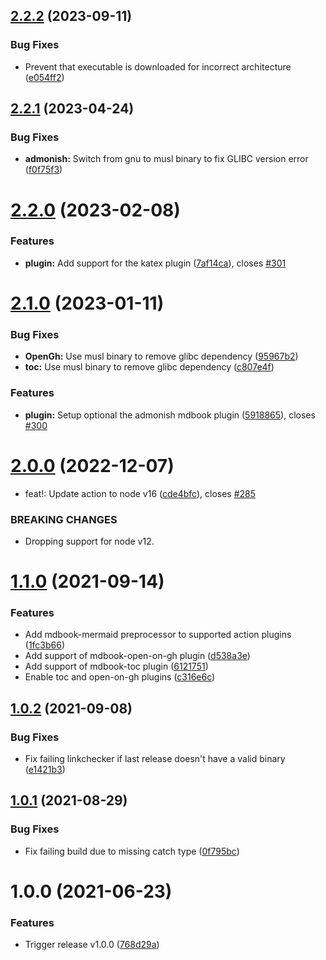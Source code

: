 ## [2.2.2](https://github.com/jontze/action-mdbook/compare/v2.2.1...v2.2.2) (2023-09-11)


### Bug Fixes

* Prevent that executable is downloaded for incorrect architecture ([e054ff2](https://github.com/jontze/action-mdbook/commit/e054ff2232d508f1967e43e9df4aeab28ada4b89))

## [2.2.1](https://github.com/jontze/action-mdbook/compare/v2.2.0...v2.2.1) (2023-04-24)


### Bug Fixes

* **admonish:** Switch from gnu to musl binary to fix GLIBC version error ([f0f75f3](https://github.com/jontze/action-mdbook/commit/f0f75f322bdc8244767484a067811573be5e19c4))

# [2.2.0](https://github.com/jontze/action-mdbook/compare/v2.1.0...v2.2.0) (2023-02-08)


### Features

* **plugin:** Add support for the katex plugin ([7af14ca](https://github.com/jontze/action-mdbook/commit/7af14caae9ae0b0fdbc207a6456678060c858606)), closes [#301](https://github.com/jontze/action-mdbook/issues/301)

# [2.1.0](https://github.com/jontze/action-mdbook/compare/v2.0.0...v2.1.0) (2023-01-11)


### Bug Fixes

* **OpenGh:** Use musl binary to remove glibc dependency ([95967b2](https://github.com/jontze/action-mdbook/commit/95967b2dc954c913f15afddf8a3eb8d5d3033e4a))
* **toc:** Use musl binary to remove glibc dependency ([c807e4f](https://github.com/jontze/action-mdbook/commit/c807e4f5a8e9c3700324ce4bb5f362c0ec4fd496))


### Features

* **plugin:** Setup optional the admonish mdbook plugin ([5918865](https://github.com/jontze/action-mdbook/commit/591886551e2534905f2c956eaf502dcbe8666312)), closes [#300](https://github.com/jontze/action-mdbook/issues/300)

# [2.0.0](https://github.com/jontze/action-mdbook/compare/v1.1.1...v2.0.0) (2022-12-07)


* feat!: Update action to node v16 ([cde4bfc](https://github.com/jontze/action-mdbook/commit/cde4bfcda6fa6f6a644b908f2a3e44a4a8d6dd88)), closes [#285](https://github.com/jontze/action-mdbook/issues/285)


### BREAKING CHANGES

* Dropping support for node v12.

# [1.1.0](https://github.com/UsingPython/action-mdbook/compare/v1.0.2...v1.1.0) (2021-09-14)


### Features

* Add mdbook-mermaid preprocessor to supported action plugins ([1fc3b66](https://github.com/UsingPython/action-mdbook/commit/1fc3b66c7d53be5539b6436fe2c1dcfdc6dfe6a0))
* Add support of mdbook-open-on-gh plugin ([d538a3e](https://github.com/UsingPython/action-mdbook/commit/d538a3e4fd09d75de61605590ed6eda19ea3990e))
* Add support of mdbook-toc plugin ([6121751](https://github.com/UsingPython/action-mdbook/commit/6121751fe9422f37f0aa715c5882dccfe271a368))
* Enable toc and open-on-gh plugins ([c316e6c](https://github.com/UsingPython/action-mdbook/commit/c316e6cc7fb28c83ea3718f8c222c26848a358c6))

## [1.0.2](https://github.com/UsingPython/action-mdbook/compare/v1.0.1...v1.0.2) (2021-09-08)


### Bug Fixes

* Fix failing linkchecker if last release doesn't have a valid binary ([e1421b3](https://github.com/UsingPython/action-mdbook/commit/e1421b3fc2c3628f8f00f76e8ed419b066e4884d))

## [1.0.1](https://github.com/UsingPython/action-mdbook/compare/v1.0.0...v1.0.1) (2021-08-29)


### Bug Fixes

* Fix failing build due to missing catch type ([0f795bc](https://github.com/UsingPython/action-mdbook/commit/0f795bc3fb6cb5253ed53d5722145ba76572714b))

# 1.0.0 (2021-06-23)


### Features

* Trigger release v1.0.0 ([768d29a](https://github.com/UsingPython/action-mdbook/commit/768d29ac9789b32a4eb648511ef1475275984f21))
